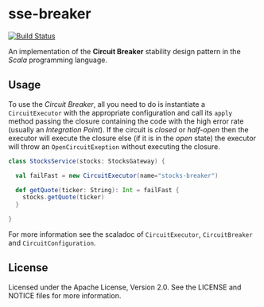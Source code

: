 
# sse-breaker

[![Build Status](https://secure.travis-ci.org/sptz45/sse-breaker.png)](http://travis-ci.org/sptz45/sse-breaker)

An implementation of the **Circuit Breaker** stability design pattern in the
*Scala* programming language.


## Usage

To use the *Circuit Breaker*, all you need to do is instantiate a
`CircuitExecutor` with the appropriate configuration and call its `apply` method
passing the closure containing the code with the high error rate (usually an
*Integration Point*). If the circuit is *closed* or *half-open* then the
executor will execute the closure else (if it is in the *open* state) the
executor will throw an `OpenCircuitExeption` without executing the closure.

```scala
class StocksService(stocks: StocksGateway) {

  val failFast = new CircuitExecutor(name="stocks-breaker")

  def getQuote(ticker: String): Int = failFast {
    stocks.getQuote(ticker)
  }

}
```

For more information see the scaladoc of `CircuitExecutor`, `CircuitBreaker` and
`CircuitConfiguration`.


## License

Licensed under the Apache License, Version 2.0. See the LICENSE and NOTICE
files for more information.
